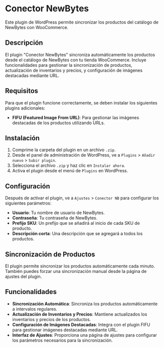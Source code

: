 # Conector NewBytes

Este plugin de WordPress permite sincronizar los productos del catálogo de NewBytes con WooCommerce.

## Descripción

El plugin "Conector NewBytes" sincroniza automáticamente los productos desde el catálogo de NewBytes con tu tienda WooCommerce. Incluye funcionalidades para gestionar la sincronización de productos, actualización de inventarios y precios, y configuración de imágenes destacadas mediante URL.

## Requisitos

Para que el plugin funcione correctamente, se deben instalar los siguientes plugins adicionales:

- **FIFU (Featured Image From URL)**: Para gestionar las imágenes destacadas de los productos utilizando URLs.

## Instalación

1. Comprime la carpeta del plugin en un archivo `.zip`.
2. Desde el panel de administración de WordPress, ve a `Plugins` > `Añadir nuevo` > `Subir plugin`.
3. Selecciona el archivo `.zip` y haz clic en `Instalar ahora`.
4. Activa el plugin desde el menú de `Plugins` en WordPress.

## Configuración

Después de activar el plugin, ve a `Ajustes` > `Conector NB` para configurar los siguientes parámetros:

- **Usuario**: Tu nombre de usuario de NewBytes.
- **Contraseña**: Tu contraseña de NewBytes.
- **Prefijo SKU**: Un prefijo que se añadirá al inicio de cada SKU de producto.
- **Descripción corta**: Una descripción que se agregará a todos los productos.

## Sincronización de Productos

El plugin permite sincronizar los productos automáticamente cada minuto. También puedes forzar una sincronización manual desde la página de ajustes del plugin.

## Funcionalidades

- **Sincronización Automática**: Sincroniza los productos automáticamente a intervalos regulares.
- **Actualización de Inventarios y Precios**: Mantiene actualizados los inventarios y precios de los productos.
- **Configuración de Imágenes Destacadas**: Integra con el plugin FIFU para gestionar imágenes destacadas mediante URL.
- **Interfaz de Ajustes**: Proporciona una página de ajustes para configurar los parámetros necesarios para la sincronización.
